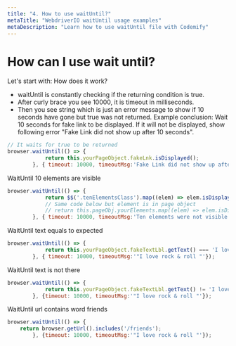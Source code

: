 ```yaml
---
title: "4. How to use waitUntil?"
metaTitle: "WebdriverIO waitUntil usage examples"
metaDescription: "Learn how to use waitUntil file with Codemify"
---
```


# How can I use wait until?

Let's start with: How does it work?
 - waitUntil is constantly checking if the returning condition is true. 
 - After curly brace you see 10000, it is timeout in milliseconds. 
 - Then you see string which is just an error message to show if 10 seconds have gone but true was not returned.
Example conclusion: Wait 10 seconds for fake link to be displayed. If it will not be displayed, show following error "Fake Link did not show up after 10 seconds".
```javascript
// It waits for true to be returned
browser.waitUntil(() => {
			return this.yourPageObject.fakeLnk.isDisplayed();
		}, { timeout: 10000, timeoutMsg:'Fake Link did not show up after 10 seconds'});
```

WaitUntil 10 elements are visible
```javascript
browser.waitUntil(() => {
			return $$('.tenElementsClass').map((elem) => elem.isDisplayed()).length > 9;
			// Same code below but element is in page object
			// return this.pageObj.yourElements.map((elem) => elem.isDisplayed()).length > 9;
		}, { timeout: 10000, timeoutMsg:'Ten elements were not visible'});
```

WaitUntil text equals to expected
```javascript
browser.waitUntil(() => {
			return this.yourPageObject.fakeTextLbl.getText() === 'I love rock & roll!'
		}, { timeout: 10000, timeoutMsg:'"I love rock & roll "'});
```

WaitUntil text is not there
```javascript
browser.waitUntil(() => {
			return this.yourPageObject.fakeTextLbl.getText() != 'I love rock & roll!'
		}, {timeout: 10000, timeoutMsg:'"I love rock & roll "'});
```

WaitUntil url contains word friends
```javascript
browser.waitUntil(() => {
	return browser.getUrl().includes('/friends');
		}, {timeout: 10000, timeoutMsg:'"I love rock & roll "'});
```

